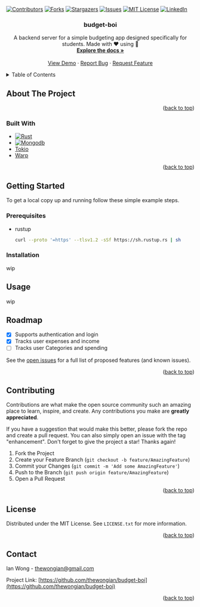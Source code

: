 <!-- Improved compatibility of back to top link: See: https://github.com/othneildrew/Best-README-Template/pull/73 -->
<a name="readme-top"></a>


<!-- PROJECT SHIELDS -->
<!--
*** I'm using markdown "reference style" links for readability.
*** Reference links are enclosed in brackets [ ] instead of parentheses ( ).
*** See the bottom of this document for the declaration of the reference variables
*** for contributors-url, forks-url, etc. This is an optional, concise syntax you may use.
*** https://www.markdownguide.org/basic-syntax/#reference-style-links
-->
[![Contributors][contributors-shield]][contributors-url]
[![Forks][forks-shield]][forks-url]
[![Stargazers][stars-shield]][stars-url]
[![Issues][issues-shield]][issues-url]
[![MIT License][license-shield]][license-url]
[![LinkedIn][linkedin-shield]][linkedin-url]



<!-- PROJECT LOGO -->
<!-- <br />
<div align="center">
  <a href="https://github.com/thewongian/budget-boi">
    <img src="images/logo.png" alt="Logo" width="80" height="80">
  </a> -->

<h3 align="center">budget-boi</h3>

  <p align="center">
    A backend server for a simple budgeting app designed specifically for students. Made with ❤️ using 🦀 
    <br />
    <a href="https://github.com/thewongian/budget-boi"><strong>Explore the docs »</strong></a>
    <br />
    <br />
    <a href="https://github.com/thewongian/budget-boi">View Demo</a>
    ·
    <a href="https://github.com/thewongian/budget-boi/issues">Report Bug</a>
    ·
    <a href="https://github.com/thewongian/budget-boi/issues">Request Feature</a>
  </p>
</div>



<!-- TABLE OF CONTENTS -->
<details>
  <summary>Table of Contents</summary>
  <ol>
    <li>
      <a href="#about-the-project">About The Project</a>
      <ul>
        <li><a href="#built-with">Built With</a></li>
      </ul>
    </li>
    <li>
      <a href="#getting-started">Getting Started</a>
      <ul>
        <li><a href="#prerequisites">Prerequisites</a></li>
        <li><a href="#installation">Installation</a></li>
      </ul>
    </li>
    <li><a href="#usage">Usage</a></li>
    <li><a href="#roadmap">Roadmap</a></li>
    <li><a href="#contributing">Contributing</a></li>
    <li><a href="#license">License</a></li>
    <li><a href="#contact">Contact</a></li>
    <!-- <li><a href="#acknowledgments">Acknowledgments</a></li> -->
  </ol>
</details>



<!-- ABOUT THE PROJECT -->
## About The Project

<!-- [![Product Name Screen Shot][product-screenshot]](https://example.com) -->


<p align="right">(<a href="#readme-top">back to top</a>)</p>



### Built With

* [![Rust][Rust.com]][Rust-url]
* [![Mongodb][Mongodb.com]][Mongodb-url]
* [Tokio]([Tokio-url])
* [Warp]([Warp-url])

<p align="right">(<a href="#readme-top">back to top</a>)</p>



<!-- GETTING STARTED -->
## Getting Started

To get a local copy up and running follow these simple example steps.

### Prerequisites

* rustup
  ```sh
  curl --proto '=https' --tlsv1.2 -sSf https://sh.rustup.rs | sh
  ```

### Installation

wip



<!-- USAGE EXAMPLES -->
## Usage

wip



<!-- ROADMAP -->
## Roadmap

- [x] Supports authentication and login
- [x] Tracks user expenses and income
- [ ] Tracks user Categories and spending

See the [open issues](https://github.com/thewongian/budget-boi/issues) for a full list of proposed features (and known issues).

<p align="right">(<a href="#readme-top">back to top</a>)</p>



<!-- CONTRIBUTING -->
## Contributing

Contributions are what make the open source community such an amazing place to learn, inspire, and create. Any contributions you make are **greatly appreciated**.

If you have a suggestion that would make this better, please fork the repo and create a pull request. You can also simply open an issue with the tag "enhancement".
Don't forget to give the project a star! Thanks again!

1. Fork the Project
2. Create your Feature Branch (`git checkout -b feature/AmazingFeature`)
3. Commit your Changes (`git commit -m 'Add some AmazingFeature'`)
4. Push to the Branch (`git push origin feature/AmazingFeature`)
5. Open a Pull Request

<p align="right">(<a href="#readme-top">back to top</a>)</p>



<!-- LICENSE -->
## License

Distributed under the MIT License. See `LICENSE.txt` for more information.

<p align="right">(<a href="#readme-top">back to top</a>)</p>



<!-- CONTACT -->
## Contact

Ian Wong - thewongian@gmail.com

Project Link: [https://github.com/thewongian/budget-boi](https://github.com/thewongian/budget-boi)

<p align="right">(<a href="#readme-top">back to top</a>)</p>



<!-- ACKNOWLEDGMENTS -->
<!-- ## Acknowledgments

* []()
* []()
* []() -->

<!-- <p align="right">(<a href="#readme-top">back to top</a>)</p> -->



<!-- MARKDOWN LINKS & IMAGES -->
<!-- https://www.markdownguide.org/basic-syntax/#reference-style-links -->
[contributors-shield]: https://img.shields.io/github/contributors/thewongian/budget-boi.svg?style=for-the-badge
[contributors-url]: https://github.com/thewongian/budget-boi/graphs/contributors
[forks-shield]: https://img.shields.io/github/forks/thewongian/budget-boi.svg?style=for-the-badge
[forks-url]: https://github.com/thewongian/budget-boi/network/members
[stars-shield]: https://img.shields.io/github/stars/thewongian/budget-boi.svg?style=for-the-badge
[stars-url]: https://github.com/thewongian/budget-boi/stargazers
[issues-shield]: https://img.shields.io/github/issues/thewongian/budget-boi.svg?style=for-the-badge
[issues-url]: https://github.com/thewongian/budget-boi/issues
[license-shield]: https://img.shields.io/github/license/thewongian/budget-boi.svg?style=for-the-badge
[license-url]: https://github.com/thewongian/budget-boi/blob/master/LICENSE.txt
[linkedin-shield]: https://img.shields.io/badge/-LinkedIn-black.svg?style=for-the-badge&logo=linkedin&colorB=555
[linkedin-url]: https://www.linkedin.com/in/thewongian/
[product-screenshot]: images/screenshot.png
[Next.js]: https://img.shields.io/badge/next.js-000000?style=for-the-badge&logo=nextdotjs&logoColor=white
[Next-url]: https://nextjs.org/
[React.js]: https://img.shields.io/badge/React-20232A?style=for-the-badge&logo=react&logoColor=61DAFB
[React-url]: https://reactjs.org/
[Vue.js]: https://img.shields.io/badge/Vue.js-35495E?style=for-the-badge&logo=vuedotjs&logoColor=4FC08D
[Vue-url]: https://vuejs.org/
[Angular.io]: https://img.shields.io/badge/Angular-DD0031?style=for-the-badge&logo=angular&logoColor=white
[Angular-url]: https://angular.io/
[Svelte.dev]: https://img.shields.io/badge/Svelte-4A4A55?style=for-the-badge&logo=svelte&logoColor=FF3E00
[Svelte-url]: https://svelte.dev/
[Laravel.com]: https://img.shields.io/badge/Laravel-FF2D20?style=for-the-badge&logo=laravel&logoColor=white
[Laravel-url]: https://laravel.com
[Bootstrap.com]: https://img.shields.io/badge/Bootstrap-563D7C?style=for-the-badge&logo=bootstrap&logoColor=white
[Bootstrap-url]: https://getbootstrap.com
[JQuery.com]: https://img.shields.io/badge/jQuery-0769AD?style=for-the-badge&logo=jquery&logoColor=white
[JQuery-url]: https://jquery.com 
[Rust.com]: https://img.shields.io/badge/Rust-000000?style=for-the-badge&logo=rust&logoColor=white
[Rust-url]: https://www.rust-lang.org/
[Mongodb.com]: https://img.shields.io/badge/MongoDB-4EA94B?style=for-the-badge&logo=mongodb&logoColor=white
[Mongodb-url]: https://www.mongodb.com/
<!-- [Warp]:  -->
[Warp-url]: https://github.com/seanmonstar/warp
<!-- [Tok.io]:  -->
[Tokio-url]: https://tokio.rs/


